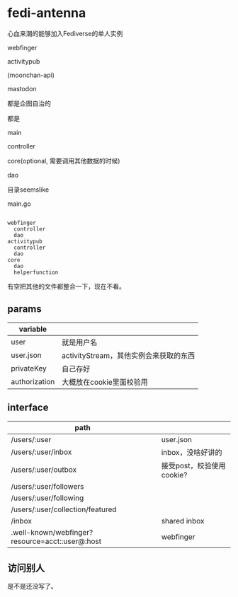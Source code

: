 # fedi-antenna

心血来潮的能够加入Fediverse的单人实例

webfinger

activitypub

(moonchan-api)

mastodon

都是企图自治的

都是

main

controller

core(optional, 需要调用其他数据的时候) 

dao

目录seemslike

main.go
```

webfinger
  controller
  dao
activitypub
  controller
  dao
core
  dao
  helperfunction
```

有空把其他的文件都整合一下，现在不看。
## params

|variable||
|---|---|
|user| 就是用户名|
|user.json| activityStream，其他实例会来获取的东西|
|privateKey| 自己存好|
|authorization| 大概放在cookie里面校验用|

## interface
|path||
|---|---|
|/users/:user|user.json|
|/users/:user/inbox|inbox，没啥好讲的|
|/users/:user/outbox|接受post，校验使用cookie?|
|/users/:user/followers||
|/users/:user/following||
|/users/:user/collection/featured||
|/inbox|shared inbox|
|.well-known/webfinger?resource=acct::user@:host|webfinger|

## 访问别人

是不是还没写了。